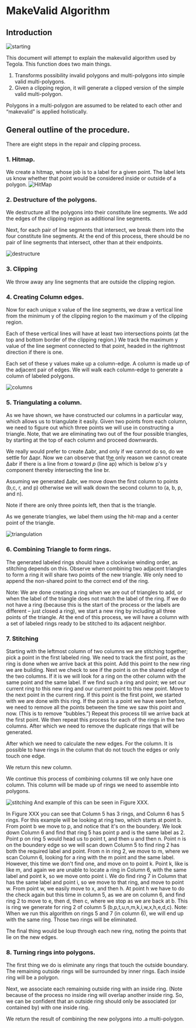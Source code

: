 # MakeValid Algorithm

## Introduction

![starting](_docs/makevalid_starting.png?raw=true)

This document will attempt to explain the makevalid algorithm used by Tegola. This function does two main things.
1. Transforms possibility invalid polygons and multi-polygons into simple valid multi-polygons.
2. Given a clipping region,  it will generate a clipped version of the simple valid multi-polygon.

Polygons in a multi-polygon are assumed to be related to each other and “makevalid” is applied holistically.

## General outline of the procedure.

There are eight steps in the repair and clipping process.

### 1. Hitmap.

We create a hitmap, whose job is to a label for a given point.
The label lets us know whether that point would be considered inside or outside of a polygon.
![HitMap](_docs/makevalid_hitmap.png?raw=true)

### 2. Destructure of the polygons.
We destructure all the polygons into their constitute line segments. We add the edges of the clipping region as additional line segments.

Next, for each pair of line segments that intersect, we break them into the four constitute line segments.
At the end of this process, there should be no pair of line segments that intersect, other than at their endpoints.

![destructure](_docs/makevalid_destructure.png?raw=true)

### 3. Clipping
We throw away any line segments that are outside the clipping region.

### 4. Creating Column edges.
Now for each unique x value of the line segments, we draw a vertical line from the minimum y of the clipping region to the maximum y of the clipping region.

Each of these vertical lines will have at least two intersections points (at the top and bottom border of the clipping region.) We track the maximum y value of the line segment connected to that point, headed in the rightmost direction if there is one.

Each set of these y values make up a column-edge. A column is made up of the adjacent pair of edges.
We will walk each column-edge to generate a column of labeled polygons. 

![columns](_docs/makevalid_columns.png?raw=true)

### 5. Triangulating a column.

As we have shown, we have constructed our columns in a particular way, which allows us to triangulate it easily. Given two points from each column, we need to figure out which three points we will use in constructing a triangle. Note, that we are eliminating two out of the four possible triangles, by starting at the top of each column and proceed downwards.

We really would prefer to create ∆abr, and only if we cannot do so, do we settle for ∆apr. 
Now we can observe that the only reason we cannot create ∆abr if there is a line from *a* toward *p* (line <span style="text-decoration:overline">ap</span>) which is below p's y component thereby intersecting the line <span sytle="text-decoration:overline">br</span>.

Assuming we generated ∆abr, we move down the first column to points (b,c, r, and p) otherwise we will walk down the second column to (a, b, p, and n).

Note if there are only three points left, then that is the triangle.

As we generate triangles, we label them using the hit-map and a center point of the triangle.

![triangulation](_docs/makevalid_triangulation.png?raw=true)

### 6. Combining Triangle to form rings.

The generated labeled rings should have a clockwise winding order, as stitching depends on this.
 Observe when combining two adjacent triangles to form a ring it will share two points of the new triangle. We only need to append the non-shared point to the correct end of the ring. 

Note: We are done creating a ring when we are out of triangles to add, or when the label of the triangle does not match the label of the ring. If we do not have a ring (because this is the start of the process or the labels are different – just closed a ring), we start a new ring by including all three points of the triangle. At the end of this process, we will have a column with a set of labeled rings ready to be stitched to its adjacent neighbor. 


### 7. Stitching

Starting with the leftmost column of two columns we are stitching together; pick a point in the first labeled ring. We need to track the first point, as the ring is done when we arrive back at this point.
Add this point to the new ring we are building.
Next we check to see if the point is on the shared edge of the two columns. 
If it is we will look for a ring on the other column with the same point and the same label.
If we find such a ring and point; we set our current ring to this new ring and our current point to this new point.
Move to the next point in the current ring. 
If this point is the first point, we started with we are done with this ring.
If the point is a point we have seen before, we need to remove all the points between the time we saw this point and now.  (This is to remove “bubbles.”)
Repeat this process till we arrive back at the first point.
We then repeat this process for each of the rings in the two columns. After which we need to remove the duplicate rings that will be generated. 

After which we need to calculate the new edges. For the column. It is possible to have rings in the column that do not touch the edges or only touch one edge. 

We return this new column.

We continue this process of combining columns till we only have one column. This column will be made up of rings we need to assemble into polygons.

![stitching](_docs/makevalid_stitching.png?raw=true)
And example of this can be seen in Figure XXX.

In Figure XXX you can see that Column 5 has 3 rings, and Column 6 has 5 rings. For this example will be looking at ring two, which starts at point b. From point b we move to p, and notice that it's on the boundery. We look down Column 6 and find that ring 5 has point p and is the same label as 2. Point p on ring 5 would head us to point t, and then u and then n. Point n is on the boundery edge so we will scan down Column 5 to find ring 2 has both the required label and point. From n in ring 2, we move to m, where we scan Column 6, looking for a ring with the m point and the same label. However, this time we don't find one, and move on to point k. Point k, like is like m, and again we are unable to locate a ring in Column 6, with the same label and point k, so we move onto point i. We do find ring 7 in Column that has the same label and point i, so we move to that ring, and move to point w. From point w, we easily move to x, and then h. At point h we have to do the check again but this time in column 5, as we are on column 6, and find ring 2 to move to e, then d, then c, where we stop as we are back at b. This is ring we generate for ring 2 of column 5 (b,p,t,u,n,m,k,i,w,x,h,e,d,c). Note: When we run this algorithm on rings 5 and 7 (in column 6), we will end up with the same ring. Those two rings will be eliminated. 

The final thing would be loup through each new ring, noting the points that lie on the new edges. 


### 8. Turning rings into polygons.

The first thing we do is eliminate any rings that touch the outside boundary. The remaining outside rings will be surrounded by inner rings. Each inside ring will be a polygon.

Next, we associate each remaining outside ring with an inside ring.
(Note because of the process no inside ring will overlap another inside ring. So, we can be confident that an outside ring should only be associated (or contained by) with one inside ring.

We return the result of combining the new polygons into .a multi-polygon.


[hitmap]: _docs/makevalid_hitmap.png?raw=true "HitMap"
[starting]: _docs/makevalid_starting.png?raw=true "Starting Polygons"
[destructure]: _docs/makevalid_destructure.png?raw=true "Destructure and Clip polygons"
[columns]: _doc/makevalid_columns.png?raw=true "Mark the edges of the columns."
[triangluation]: _docs/makevaid_triangluation.png?raw=true "Triangluation and Generation of Columns."
[stitching]: _doc/makevalid_stitching.png?raw=true "Stitching of columns to generate the final Multipolygon."

